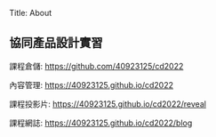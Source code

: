 Title: About

## 協同產品設計實習

課程倉儲: <a href="https://github.com/40923125/cd2022">https://github.com/40923125/cd2022 </a>

內容管理: <a href="https://40923125.github.io/cd2022/">https://40923125.github.io/cd2022 </a>

課程投影片: <a href="https://40923125.github.io/cd2022/reveal">https://40923125.github.io/cd2022/reveal </a>

課程網誌: <a href="https://40923125.github.io/cd2022/blog">https://40923125.github.io/cd2022/blog </a>








